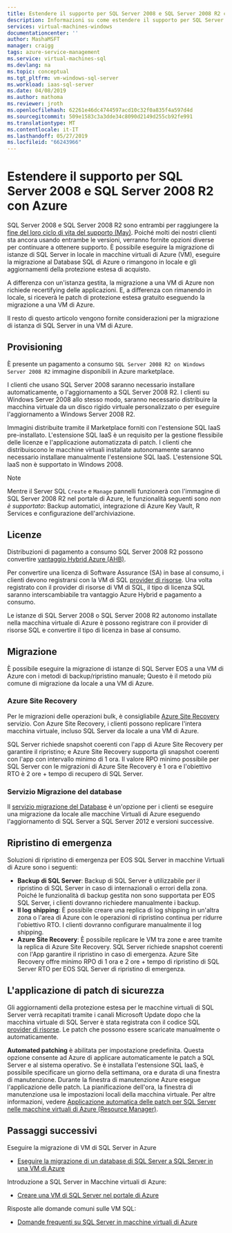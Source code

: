 ```yaml
---
title: Estendere il supporto per SQL Server 2008 e SQL Server 2008 R2 con Azure
description: Informazioni su come estendere il supporto per SQL Server 2008 e SQL Server 2008 R2 per la migrazione di istanza di SQL Server in Azure o l'acquisto di supporto "Extended" per mantenere le istanze locali.
services: virtual-machines-windows
documentationcenter: ''
author: MashaMSFT
manager: craigg
tags: azure-service-management
ms.service: virtual-machines-sql
ms.devlang: na
ms.topic: conceptual
ms.tgt_pltfrm: vm-windows-sql-server
ms.workload: iaas-sql-server
ms.date: 04/08/2019
ms.author: mathoma
ms.reviewer: jroth
ms.openlocfilehash: 62261e46dc4744597acd10c32f0a835f4a597d4d
ms.sourcegitcommit: 509e1583c3a3dde34c8090d2149d255cb92fe991
ms.translationtype: MT
ms.contentlocale: it-IT
ms.lasthandoff: 05/27/2019
ms.locfileid: "66243966"
---
```

# <a name="extend-support-for-sql-server-2008-and-sql-server-2008-r2-with-azure"></a>Estendere il supporto per SQL Server 2008 e SQL Server 2008 R2 con Azure

SQL Server 2008 e SQL Server 2008 R2 sono entrambi per raggiungere la [fine del loro ciclo di vita del supporto (May)](https://www.microsoft.com/sql-server/sql-server-2008). Poiché molti dei nostri clienti sta ancora usando entrambe le versioni, verranno fornite opzioni diverse per continuare a ottenere supporto. È possibile eseguire la migrazione di istanze di SQL Server in locale in macchine virtuali di Azure (VM), eseguire la migrazione al Database SQL di Azure o rimangono in locale e gli aggiornamenti della protezione estesa di acquisto.

A differenza con un'istanza gestita, la migrazione a una VM di Azure non richiede recertifying delle applicazioni. E, a differenza con rimanendo in locale, si riceverà le patch di protezione estesa gratuito eseguendo la migrazione a una VM di Azure. 

Il resto di questo articolo vengono fornite considerazioni per la migrazione di istanza di SQL Server in una VM di Azure. 

## <a name="provisioning"></a>Provisioning 

È presente un pagamento a consumo `SQL Server 2008 R2 on Windows Server 2008 R2` immagine disponibili in Azure marketplace. 

I clienti che usano SQL Server 2008 saranno necessario installare automaticamente, o l'aggiornamento a SQL Server 2008 R2. I clienti su Windows Server 2008 allo stesso modo, saranno necessario distribuire la macchina virtuale da un disco rigido virtuale personalizzato o per eseguire l'aggiornamento a Windows Server 2008 R2. 

Immagini distribuite tramite il Marketplace forniti con l'estensione SQL IaaS pre-installato. L'estensione SQL IaaS è un requisito per la gestione flessibile delle licenze e l'applicazione automatizzata di patch. I clienti che distribuiscono le macchine virtuali installate autonomamente saranno necessario installare manualmente l'estensione SQL IaaS. L'estensione SQL IaaS non è supportato in Windows 2008. 

  > [!NOTE]
  > Mentre il Server SQL `Create` e `Manage` pannelli funzionerà con l'immagine di SQL Server 2008 R2 nel portale di Azure, le funzionalità seguenti sono _non è supportato_: Backup automatici, integrazione di Azure Key Vault, R Services e configurazione dell'archiviazione.

## <a name="licensing"></a>Licenze
Distribuzioni di pagamento a consumo SQL Server 2008 R2 possono convertire [vantaggio Hybrid Azure (AHB)](https://azure.microsoft.com/pricing/hybrid-benefit/).

Per convertire una licenza di Software Assurance (SA) in base al consumo, i clienti devono registrarsi con la VM di SQL [provider di risorse](virtual-machines-windows-sql-ahb.md#register-sql-server-vm-with-sql-resource-provider). Una volta registrato con il provider di risorse di VM di SQL, il tipo di licenza SQL saranno interscambiabile tra vantaggio Azure Hybrid e pagamento a consumo. 

Le istanze di SQL Server 2008 o SQL Server 2008 R2 autonomo installate nella macchina virtuale di Azure è possono registrare con il provider di risorse SQL e convertire il tipo di licenza in base al consumo.

## <a name="migration"></a>Migrazione
È possibile eseguire la migrazione di istanze di SQL Server EOS a una VM di Azure con i metodi di backup/ripristino manuale; Questo è il metodo più comune di migrazione da locale a una VM di Azure.

### <a name="azure-site-recovery"></a>Azure Site Recovery

Per le migrazioni delle operazioni bulk, è consigliabile [Azure Site Recovery](/azure/site-recovery/site-recovery-overview) servizio. Con Azure Site Recovery, i clienti possono replicare l'intera macchina virtuale, incluso SQL Server da locale a una VM di Azure.

SQL Server richiede snapshot coerenti con l'app di Azure Site Recovery per garantire il ripristino; e Azure Site Recovery supporta gli snapshot coerenti con l'app con intervallo minimo di 1 ora. Il valore RPO minimo possibile per SQL Server con le migrazioni di Azure Site Recovery è 1 ora e l'obiettivo RTO è 2 ore + tempo di recupero di SQL Server.

### <a name="database-migration-service"></a>Servizio Migrazione del database

Il [servizio migrazione del Database](/azure/dms/dms-overview) è un'opzione per i clienti se eseguire una migrazione da locale alle macchine Virtuali di Azure eseguendo l'aggiornamento di SQL Server a SQL Server 2012 e versioni successive.

## <a name="disaster-recovery"></a>Ripristino di emergenza

Soluzioni di ripristino di emergenza per EOS SQL Server in macchine Virtuali di Azure sono i seguenti:

- **Backup di SQL Server**: Backup di SQL Server è utilizzabile per il ripristino di SQL Server in caso di internazionali o errori della zona. Poiché le funzionalità di backup gestita non sono supportata per EOS SQL Server, i clienti dovranno richiedere manualmente i backup.
- **Il log shipping**: È possibile creare una replica di log shipping in un'altra zona o l'area di Azure con le operazioni di ripristino continua per ridurre l'obiettivo RTO. I clienti dovranno configurare manualmente il log shipping.
- **Azure Site Recovery**: È possibile replicare le VM tra zone e aree tramite la replica di Azure Site Recovery. SQL Server richiede snapshot coerenti con l'App garantire il ripristino in caso di emergenza. Azure Site Recovery offre minimo RPO di 1 ora e 2 ore + tempo di ripristino di SQL Server RTO per EOS SQL Server di ripristino di emergenza.

## <a name="security-patching"></a>L'applicazione di patch di sicurezza
Gli aggiornamenti della protezione estesa per le macchine virtuali di SQL Server verrà recapitati tramite i canali Microsoft Update dopo che la macchina virtuale di SQL Server è stata registrata con il codice SQL [provider di risorse](virtual-machines-windows-sql-ahb.md#register-sql-server-vm-with-sql-resource-provider). Le patch che possono essere scaricate manualmente o automaticamente. 

**Automated patching** è abilitata per impostazione predefinita. Questa opzione consente ad Azure di applicare automaticamente le patch a SQL Server e al sistema operativo. Se è installata l'estensione SQL IaaS, è possibile specificare un giorno della settimana, ora e durata di una finestra di manutenzione. Durante la finestra di manutenzione Azure esegue l'applicazione delle patch. La pianificazione dell'ora, la finestra di manutenzione usa le impostazioni locali della macchina virtuale.  Per altre informazioni, vedere [Applicazione automatica delle patch per SQL Server nelle macchine virtuali di Azure (Resource Manager)](virtual-machines-windows-sql-automated-patching.md).


## <a name="next-steps"></a>Passaggi successivi

Eseguire la migrazione di VM di SQL Server in Azure

* [Eseguire la migrazione di un database di SQL Server a SQL Server in una VM di Azure](virtual-machines-windows-migrate-sql.md)

Introduzione a SQL Server in Macchine virtuali di Azure:

* [Creare una VM di SQL Server nel portale di Azure](quickstart-sql-vm-create-portal.md)

Risposte alle domande comuni sulle VM SQL:

* [Domande frequenti su SQL Server in macchine virtuali di Azure](virtual-machines-windows-sql-server-iaas-faq.md)
